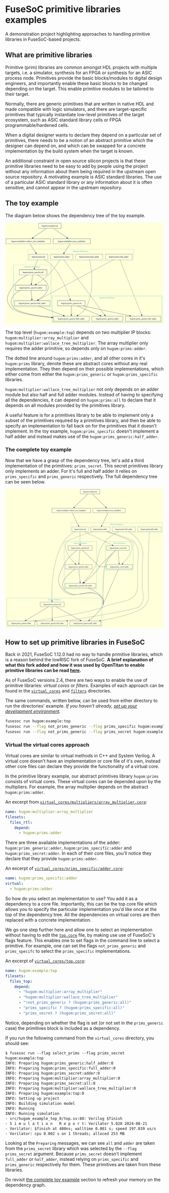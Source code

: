 # FuseSoC primitive libraries examples

A demonstration project highlighting approaches to handling primitive libraries in FuseSoC-based projects.

## What are primitive libraries

Primitive (prim) libraries are common amongst HDL projects with multiple targets, i.e. a simulator, synthesis for an FPGA or synthesis for an ASIC process node.
Primitives provide the basic blocks/modules to digital design engineers,
and importantly enable these basic blocks to be changed depending on the target.
This enable primitive modules to be tailored to their target.

Normally, there are generic primitives that are written in native HDL and made compatible with logic simulators, and there are target-specific primitives that typically instantiate low-level primitives of the target ecosystem, such as ASIC standard library cells or FPGA programmable/hardened cells.

When a digital designer wants to declare they depend on a particular set of primitives, there needs to be a notion of an abstract primitive which the designer can depend on, and which can be swapped for a concrete implementation by the build system when the target is known.

An additional constraint in open source silicon projects is that these primitive libraries need to be easy to add by people using the project without any information about them being required in the upstream open source repository.
A motivating example is ASIC standard libraries.
The use of a particular ASIC standard library or any information about it is often sensitive, and cannot appear in the upstream repository.


## The toy example

The diagram below shows the dependency tree of the toy example.

![A graphical representation of the toy example](doc/toy_example.svg)

The top level (`hugom:example:top`) depends on two multiplier IP blocks: `hugom:multiplier:array_multiplier` and `hugom:multiplier:wallace_tree_multiplier`.
The array multiplier only requires the adder primitive, so depends only on `hugom:prims:adder`.

The dotted line around `hugom:prims:adder`, and all other cores in it's `hugom:prims` library,
denote these are abstract cores without any real implementation.
They then depend on their possible implementations, which either come from either the `hugom:prims_generic` or `hugom:prims_specific` libraries.

`hugom:multiplier:wallace_tree_multiplier` not only depends on an adder module but also half and full adder modules.
Instead of having to specifying all the dependencies, it can depend on `hugom:prims:all` to declare that it depends on all modules provided by the primitives library.

A useful feature is for a primitives library to be able to implement only a subset of the primitives required by a primitives library, and then be able to specify an implementation to fall back on for the primitives that it doesn't implement.
In the toy example, `hugom:prims_specific` doesn't implement a half adder and instead makes use of the `hugom:prims_generic:half_adder`.


### The complete toy example

Now that we have a grasp of the dependency tree, let's add a third implementation of the primitives: `prims_secret`.
This secret primitives library only implements an adder. For it's full and half adder it relies on `prims_specific` and `prims_generic` respectively.
The full dependency tree can be seen below.

![A graphical representation of the full toy example](doc/toy_example_extended.svg)


## How to set up primitive libraries in FuseSoC

Back in 2021, FuseSoC 1.12.0 had no way to handle primitive libraries, which is a reason behind the lowRISC fork of FuseSoC.
**A brief explanation of what this fork added and how it was used by OpenTitan to enable primitive libraries can be read [here](doc/how-opentitan-handles-primitives.md).**

As of FuseSoC versions 2.4, there are two ways to enable the use of primitive libraries: *virtual cores* or *filters*.
Examples of each approach can be found in the [`virtual_cores`](./virtual_cores) and [`filters`](./filters) directories.

The same commands, written below, can be used from either directory to run the directories' example.
*If you haven't already, [set up your development environment](../README.md#developer-environment).*

```sh
fusesoc run hugom:example:top
fusesoc run --flag not_prims_generic --flag prims_specific hugom:example:top
fusesoc run --flag not_prims_generic --flag prims_secret hugom:example:top
```


### Virtual the virtual cores approach

Virtual cores are similar to virtual methods in C++ and System Verilog.
A virtual core doesn't have an implementation or core file of it's own, instead other core files can declare they provide the functionality of a virtual core.

In the primitive library example, our abstract primitives library `hugom:prims` consists of virtual cores.
These virtual cores can be depended upon by the multipliers.
For example, the array multiplier depends on the abstract `hugom:prims:adder`.

An excerpt from [`virtual_cores/multipliers/array_multiplier.core`](virtual_cores/multipliers/array_multiplier.core):

```yaml
name: hugom:multiplier:array_multiplier
filesets:
  files_rtl:
    depend:
      - hugom:prims:adder
```

There are three available implementations of the adder: `hugom:prims_generic:adder`, `hugom:prims_specific:adder` and `hugom:prims_secret:adder`.
In each of their core files, you'll notice they declare that they provide `hugom:prims:adder`.

An excerpt of [`virtual_cores/prims_specific/adder.core`](virtual_cores/prims_specific/adder.core):

```yaml
name: hugom:prims_specific:adder
virtual:
  - hugom:prims:adder
```

So how do you select an implementation to use?
You add it as a dependency to a core file.
Importantly, this can be the top core file which allows you to specify the particular implementation you'd like once at the top of the dependency tree.
All the dependencies on virtual cores are then replaced with a concrete implementation.

We go one step further here and allow one to select an implementation without having to edit the [`top.core`](virtual_cores/top.core) file, by making use use of FuseSoC's flags feature.
This enables one to set flags in the command line to select a primitive.
For example, one can set the flags `not_prims_generic` and `prims_specifc` to select the `prims_specific` implementations.

An excerpt of [`virtual_cores/top.core`](virtual_cores/top.core):

```yaml
name: hugom:example:top
filesets:
  files_top:
    depend:
      - "hugom:multiplier:array_multiplier"
      - "hugom:multiplier:wallace_tree_multiplier"
      - "!not_prims_generic ? (hugom:prims_generic:all)"
      - "prims_specific ? (hugom:prims_specific:all)"
      - "prims_secret ? (hugom:prims_secret:all)"
```

Notice, depending on whether the flag is set (or not set in the `prims_generic` case) the primitives block is included as a dependency.

If you run the following command from the `virtual_cores` directory, you should see:

```console
$ fusesoc run --flag select_prims --flag prims_secret hugom:example:top
INFO: Preparing hugom:prims_generic:half_adder:0
INFO: Preparing hugom:prims_specific:full_adder:0
INFO: Preparing hugom:prims_secret:adder:0
INFO: Preparing hugom:multiplier:array_multiplier:0
INFO: Preparing hugom:prims_secret:all:0
INFO: Preparing hugom:multiplier:wallace_tree_multiplier:0
INFO: Preparing hugom:example:top:0
INFO: Setting up project
INFO: Building simulation model
INFO: Running
INFO: Running simulation
- src/hugom_example_top_0/top.sv:80: Verilog $finish
- S i m u l a t i o n   R e p o r t: Verilator 5.028 2024-08-21
- Verilator: $finish at 400ns; walltime 0.001 s; speed 197.039 us/s
- Verilator: cpu 0.002 s on 1 threads; alloced 253 MB
```

Looking at the `Preparing` messages, we can see `all` and `adder` are taken from the `prims_secret` library which was selected by the `--flag prims_secret` argument.
Because `prims_secret` doesn't implement `full_adder` or `half_adder`, instead relying on `prims_specific` and `prims_generic` respectively for them.
These primitives are taken from these libraries.

Do revisit [the complete toy example](#the-complete-toy-example) section to refresh your memory on the dependency graph.
